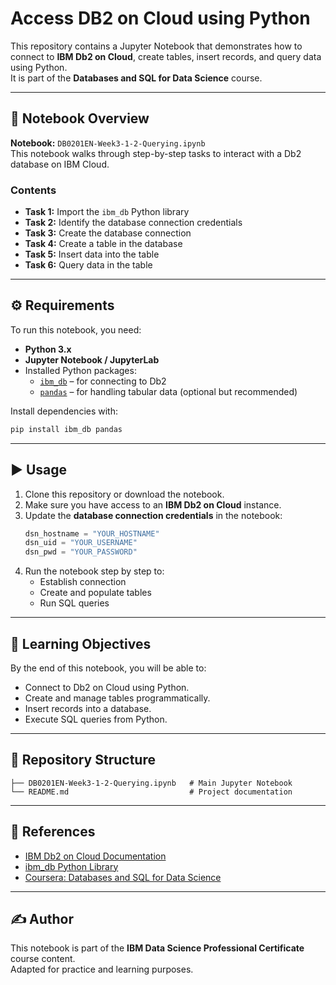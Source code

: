 # Access DB2 on Cloud using Python

This repository contains a Jupyter Notebook that demonstrates how to connect to **IBM Db2 on Cloud**, create tables, insert records, and query data using Python.  
It is part of the **Databases and SQL for Data Science** course.

---

## 📘 Notebook Overview

**Notebook:** `DB0201EN-Week3-1-2-Querying.ipynb`  
This notebook walks through step-by-step tasks to interact with a Db2 database on IBM Cloud.

### Contents
- **Task 1:** Import the `ibm_db` Python library  
- **Task 2:** Identify the database connection credentials  
- **Task 3:** Create the database connection  
- **Task 4:** Create a table in the database  
- **Task 5:** Insert data into the table  
- **Task 6:** Query data in the table  

---

## ⚙️ Requirements

To run this notebook, you need:

- **Python 3.x**
- **Jupyter Notebook / JupyterLab**
- Installed Python packages:
  - [`ibm_db`](https://pypi.org/project/ibm-db/) – for connecting to Db2
  - [`pandas`](https://pandas.pydata.org/) – for handling tabular data (optional but recommended)

Install dependencies with:
```bash
pip install ibm_db pandas
```

---

## ▶️ Usage

1. Clone this repository or download the notebook.
2. Make sure you have access to an **IBM Db2 on Cloud** instance.
3. Update the **database connection credentials** in the notebook:
   ```python
   dsn_hostname = "YOUR_HOSTNAME"
   dsn_uid = "YOUR_USERNAME"
   dsn_pwd = "YOUR_PASSWORD"
   ```
4. Run the notebook step by step to:
   - Establish connection
   - Create and populate tables
   - Run SQL queries

---

## 🎯 Learning Objectives

By the end of this notebook, you will be able to:
- Connect to Db2 on Cloud using Python.
- Create and manage tables programmatically.
- Insert records into a database.
- Execute SQL queries from Python.

---

## 📂 Repository Structure

```
├── DB0201EN-Week3-1-2-Querying.ipynb   # Main Jupyter Notebook
└── README.md                           # Project documentation
```

---

## 📖 References

- [IBM Db2 on Cloud Documentation](https://www.ibm.com/cloud/db2-on-cloud)
- [ibm_db Python Library](https://pypi.org/project/ibm-db/)
- [Coursera: Databases and SQL for Data Science](https://www.coursera.org/learn/sql-data-science)

---

## ✍️ Author

This notebook is part of the **IBM Data Science Professional Certificate** course content.  
Adapted for practice and learning purposes.
